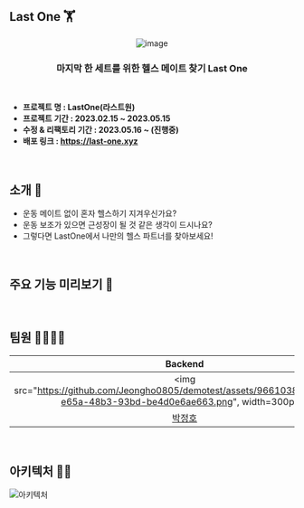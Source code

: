 ## Last One 🏋

<div align="center">
  
  ![image](https://github.com/Jeongho0805/demotest/assets/96610382/90ba03e8-8c38-4b20-9538-a02e261a6349)
  ###  마지막 한 세트를 위한 헬스 메이트 찾기 Last One

</div>
  


<br/>

- **프로젝트 명 : LastOne(라스트원)**
- **프로젝트 기간 : 2023.02.15 ~ 2023.05.15**
- **수정 & 리팩토리 기간 : 2023.05.16 ~ (진행중)**
- **배포 링크 : https://last-one.xyz**

<br/>

## 소개 :information_desk_person:

- 운동 메이트 없이 혼자 헬스하기 지겨우신가요?
- 운동 보조가 있으면 근성장이 될 것 같은 생각이 드시나요?
- 그렇다면 LastOne에서 나만의 헬스 파트너를 찾아보세요!

<br/>

## 주요 기능 미리보기 👀


</br>

## 팀원 👨‍👨‍👧‍👧

|                                                          Backend                                                           |                                                                                                            Backend                                                                                                            |                                                                       Frontend                                                                        |                     Designer                     |
|:--------------------------------------------------------------------------------------------------------------------------:|:-----------------------------------------------------------------------------------------------------------------------------------------------------------------------------------------------------------------------------:|:-----------------------------------------------------------------------------------------------------------------------------------------------------:|:------------------------------------------------:|
| <img src="https://github.com/Jeongho0805/demotest/assets/96610382/accabca3-e65a-48b3-93bd-be4d0e6ae663.png", width=300px/> |                                               ![2](https://github.com/Jeongho0805/demotest/assets/96610382/307bf0a8-041c-4155-b5aa-1de75849681a)                                                                              |                          ![3](https://github.com/Jeongho0805/demotest/assets/96610382/ad1ac2e4-c43e-4ac0-adda-29b36c035a7c)                           |          ![KakaoTalk_20230519_110549854](https://github.com/Jeongho0805/demotest/assets/96610382/9e3af87b-358d-44ab-812e-07d200b69380)                                        |
|                                           [박정호](https://github.com/Jeongho0805)                                            |                                                                                              [황규현](https://github.com/beetrbgus)                                                                                              |                                                            [배범수](https://github.com/Bsfla)                                                            | [조규원](https://www.behance.net/ku_oni/moodboards) |


</br>

## 아키텍처 👨‍💻

![아키텍처](https://github.com/Jeongho0805/demotest/assets/96610382/2d4d542f-7436-4e41-b01f-b8071def066e)









